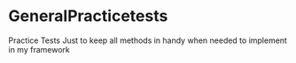 # GeneralPracticetests
Practice Tests
Just to keep all methods in handy
when needed to implement in my framework
